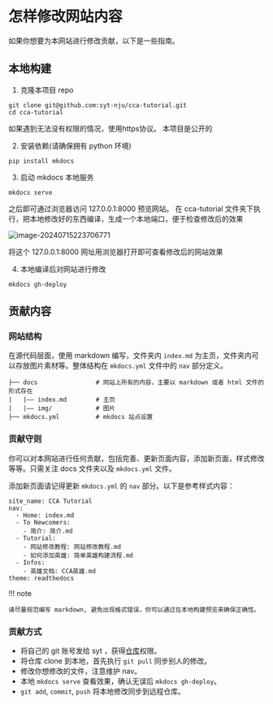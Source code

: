 # 怎样修改网站内容

如果你想要为本网站进行修改贡献，以下是一些指南。

## 本地构建

1. 克隆本项目 repo

```
git clone git@github.com:syt-nju/cca-tutorial.git
cd cca-tutorial
```

如果遇到无法没有权限的情况，使用https协议。
本项目是公开的

2. 安装依赖(请确保拥有 python 环境)

```
pip install mkdocs
```

3. 启动 mkdocs 本地服务

```
mkdocs serve
```

之后即可通过浏览器访问 127.0.0.1:8000 预览网站。
在 cca-tutorial 文件夹下执行，把本地修改好的东西编译，生成一个本地端口，便于检查修改后的效果

![image-20240715223706771](https://typorasyt.oss-cn-nanjing.aliyuncs.com/202407152237817.png)

将这个 127.0.0.1:8000 网址用浏览器打开即可查看修改后的网站效果

4. 本地编译后对网站进行修改

```
mkdocs gh-deploy
```

## 贡献内容

### 网站结构

在源代码层面，使用 markdown 编写，文件夹内 `index.md` 为主页，文件夹内可以存放图片素材等。整体结构在 `mkdocs.yml` 文件中的 `nav` 部分定义。

```
├── docs                # 网站上所有的内容，主要以 markdown 或者 html 文件的形式存在
|   |—— index.md        # 主页
|   |—— img/            # 图片
├── mkdocs.yml          # mkdocs 站点设置
```

### 贡献守则

你可以对本网站进行任何贡献，包括完善、更新页面内容，添加新页面，样式修改等等。只需关注 docs 文件夹以及 `mkdocs.yml` 文件。

添加新页面请记得更新 `mkdocs.yml` 的 `nav` 部分。以下是参考样式内容：

```
site_name: CCA Tutorial
nav: 
  - Home: index.md  
  - To Newcomers: 
    - 简介: 简介.md
  - Tutorial:  
    - 网站修改教程: 网站修改教程.md
    - 如何添加英雄: 简单英雄构建流程.md
  - Infos: 
    - 英雄文档: CCA英雄.md
theme: readthedocs
```

!!! note

    请尽量规范编写 markdown, 避免出现格式错误，你可以通过在本地构建预览来确保正确性。


### 贡献方式

- 将自己的 git 账号发给 syt ，获得[仓库](https://github.com/syt-nju/cca-tutorial)权限。
- 将仓库 clone 到本地，首先执行 `git pull` 同步别人的修改。
- 修改你想修改的文件，注意维护 nav。
- 本地 `mkdocs serve` 查看效果，确认无误后 `mkdocs gh-deploy`。
- `git add`, `commit`, `push` 将本地修改同步到远程仓库。
